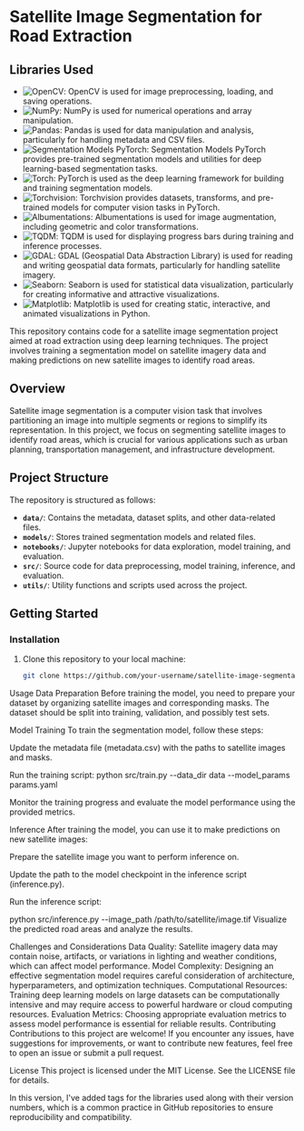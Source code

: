 # Satellite Image Segmentation for Road Extraction

## Libraries Used

- ![OpenCV](https://img.shields.io/badge/OpenCV-4.5.3.56-blue.svg): OpenCV is used for image preprocessing, loading, and saving operations.
- ![NumPy](https://img.shields.io/badge/NumPy-1.21.2-blue.svg): NumPy is used for numerical operations and array manipulation.
- ![Pandas](https://img.shields.io/badge/Pandas-1.3.3-blue.svg): Pandas is used for data manipulation and analysis, particularly for handling metadata and CSV files.
- ![Segmentation Models PyTorch](https://img.shields.io/badge/Segmentation_Models_PyTorch-0.2.0-blue.svg): Segmentation Models PyTorch provides pre-trained segmentation models and utilities for deep learning-based segmentation tasks.
- ![Torch](https://img.shields.io/badge/Torch-1.9.0-blue.svg): PyTorch is used as the deep learning framework for building and training segmentation models.
- ![Torchvision](https://img.shields.io/badge/Torchvision-0.10.0-blue.svg): Torchvision provides datasets, transforms, and pre-trained models for computer vision tasks in PyTorch.
- ![Albumentations](https://img.shields.io/badge/Albumentations-1.0.3-blue.svg): Albumentations is used for image augmentation, including geometric and color transformations.
- ![TQDM](https://img.shields.io/badge/TQDM-4.62.3-blue.svg): TQDM is used for displaying progress bars during training and inference processes.
- ![GDAL](https://img.shields.io/badge/GDAL-3.3.3-blue.svg): GDAL (Geospatial Data Abstraction Library) is used for reading and writing geospatial data formats, particularly for handling satellite imagery.
- ![Seaborn](https://img.shields.io/badge/Seaborn-0.11.2-blue.svg): Seaborn is used for statistical data visualization, particularly for creating informative and attractive visualizations.
- ![Matplotlib](https://img.shields.io/badge/Matplotlib-3.4.3-blue.svg): Matplotlib is used for creating static, interactive, and animated visualizations in Python.


This repository contains code for a satellite image segmentation project aimed at road extraction using deep learning techniques. The project involves training a segmentation model on satellite imagery data and making predictions on new satellite images to identify road areas.

## Overview

Satellite image segmentation is a computer vision task that involves partitioning an image into multiple segments or regions to simplify its representation. In this project, we focus on segmenting satellite images to identify road areas, which is crucial for various applications such as urban planning, transportation management, and infrastructure development.

## Project Structure

The repository is structured as follows:

- **`data/`**: Contains the metadata, dataset splits, and other data-related files.
- **`models/`**: Stores trained segmentation models and related files.
- **`notebooks/`**: Jupyter notebooks for data exploration, model training, and evaluation.
- **`src/`**: Source code for data preprocessing, model training, inference, and evaluation.
- **`utils/`**: Utility functions and scripts used across the project.

## Getting Started

### Installation

1. Clone this repository to your local machine:

   ```bash
   git clone https://github.com/your-username/satellite-image-segmentation.git

Usage
Data Preparation
Before training the model, you need to prepare your dataset by organizing satellite images and corresponding masks. The dataset should be split into training, validation, and possibly test sets.

Model Training
To train the segmentation model, follow these steps:

Update the metadata file (metadata.csv) with the paths to satellite images and masks.

Run the training script:
python src/train.py --data_dir data --model_params params.yaml

Monitor the training progress and evaluate the model performance using the provided metrics.

Inference
After training the model, you can use it to make predictions on new satellite images:

Prepare the satellite image you want to perform inference on.

Update the path to the model checkpoint in the inference script (inference.py).

Run the inference script:

python src/inference.py --image_path /path/to/satellite/image.tif
Visualize the predicted road areas and analyze the results.


Challenges and Considerations
Data Quality: Satellite imagery data may contain noise, artifacts, or variations in lighting and weather conditions, which can affect model performance.
Model Complexity: Designing an effective segmentation model requires careful consideration of architecture, hyperparameters, and optimization techniques.
Computational Resources: Training deep learning models on large datasets can be computationally intensive and may require access to powerful hardware or cloud computing resources.
Evaluation Metrics: Choosing appropriate evaluation metrics to assess model performance is essential for reliable results.
Contributing
Contributions to this project are welcome! If you encounter any issues, have suggestions for improvements, or want to contribute new features, feel free to open an issue or submit a pull request.

License
This project is licensed under the MIT License. See the LICENSE file for details.


In this version, I've added tags for the libraries used along with their version numbers, which is a common practice in GitHub repositories to ensure reproducibility and compatibility.





